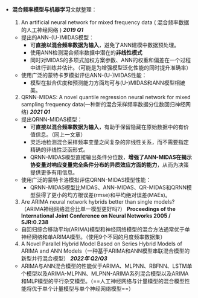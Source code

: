 - **混合频率模型与机器学习**文献整理：
	1.  An artificial neural network for mixed frequency data ( 混合频率数据的人工神经网络 )
	   ***2019 Q1***
	- 提出的ANN-(U-)MIDAS模型：
		- 可**直接以混合频率数据为输入**，避免了ANN建模中数据预处理。
		- 使用ANN检测混合频率数据中潜在的**非线性模式**
		- 同时对MIDAS的多项式加权方案参数、ANN的权重和偏差在一个过程中进行训练并估计。（可能是为增强模型泛化性能的同时提升准确率）
	- 使用广泛的蒙特卡罗模拟评估ANN-(U-)MIDAS性能：
		- 模型在拟合优度和预测能力方面均可与(U-)MIDAS和ANN模型相媲美。

	2. QRNN-MIDAS: A novel quantile regression neural network for mixed sampling frequency data(一种新的混合采样频率数据分位数回归神经网络)
	   ***2021 Q1***  
	- 提出QRNN-MIDAS模型：
		- 可**直接以混合频率数据为输入**，有助于保留隐藏在原始数据中的有价值信息。（同上一文章）
		- 灵活地检测混合采样频率变量之间复杂的非线性关系，而不需要指定精确的非线性泛函形式。
		- QRNN-MIDAS模型直接输出条件分位数，**增强了ANN-MIDAS在揭示协变量对响应变量完全条件分布的异质效应方面的能力**，从而为决策提供更多有用信息。
	- 使用广泛的蒙特卡洛模拟评估QRNN-MIDAS模型性能：
		- QRNN-MIDAS模型比MIDAS、ANN-MIDAS、QR-MIDAS和QRNN模型获得了更小的均方根误差(rmse)和平均绝对误差(MAEs)。

	3. Are ARIMA neural network hybrids better than single models?（ARIMA神经网络混合比单一模型更好吗?）
	  **Proceedings of the International Joint Conference on Neural Networks 2005 / SJR:0.238**
	- 自回归综合移动平均(ARIMA)模型和神经网络模型的混合方法通常优于单神经网络和单ARIMA模型。（使用9个不同的月度频率数据集）

	4.  A Novel Parallel Hybrid Model Based on Series Hybrid Models of ARIMA and ANN Models（一种基于ARIMA和ANN模型串联混合模型的新型并行混合模型）
	   ***2022年 Q2/Q3***
	- ARIMA与ANN混合模型的性能优于ARIMA、MLPNN、RBFNN、LSTM单个模型以及ARIMA-MLPNN、MLPNN-ARIMA系列混合模型以及ARIMA和MLP模型的平行杂交模型。（==人工神经网络与计量模型的混合模型性能将优于单个计量模型与单个神经网络模型==）